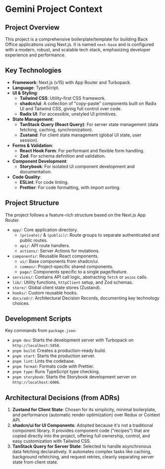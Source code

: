 # Gemini Project Context

## Project Overview

This project is a comprehensive boilerplate/template for building Back Office applications using Next.js. It is named `next-base` and is configured with a modern, robust, and scalable tech stack, emphasizing developer experience and performance.

## Key Technologies

- **Framework**: Next.js (v15) with App Router and Turbopack.
- **Language**: TypeScript.
- **UI & Styling**:
    - **Tailwind CSS**: Utility-first CSS framework.
    - **shadcn/ui**: A collection of "copy-paste" components built on Radix UI and Tailwind CSS, giving full control over code.
    - **Radix UI**: For accessible, unstyled UI primitives.
- **State Management**:
    - **TanStack Query (React Query)**: For server state management (data fetching, caching, synchronization).
    - **Zustand**: For client state management (global UI state, user session).
- **Forms & Validation**:
    - **React Hook Form**: For performant and flexible form handling.
    - **Zod**: For schema definition and validation.
- **Component Development**:
    - **Storybook**: For isolated UI component development and documentation.
- **Code Quality**:
    - **ESLint**: For code linting.
    - **Prettier**: For code formatting, with import sorting.

## Project Structure

The project follows a feature-rich structure based on the Next.js App Router.

- `app/`: Core application directory.
    - `(private)/` & `(public)/`: Route groups to separate authenticated and public routes.
    - `api/`: API route handlers.
    - `actions/`: Server Actions for mutations.
- `components/`: Reusable React components.
    - `ui/`: Base components from shadcn/ui.
    - `common/`: Project-specific shared components.
    - `page/`: Components specific to a single page/feature.
- `services/`: Contains API call logic, abstracting `fetch` or `axios` calls.
- `lib/`: Utility functions, `httpClient` setup, and Zod schemas.
- `store/`: Global client state stores (Zustand).
- `hooks/`: Custom reusable hooks.
- `docs/adr/`: Architectural Decision Records, documenting key technology choices.

## Development Scripts

Key commands from `package.json`:

- `pnpm dev`: Starts the development server with Turbopack on `http://localhost:5050`.
- `pnpm build`: Creates a production-ready build.
- `pnpm start`: Starts the production server.
- `pnpm lint`: Lints the codebase.
- `pnpm format`: Formats code with Prettier.
- `pnpm type`: Runs TypeScript type checking.
- `pnpm storybook`: Starts the Storybook development server on `http://localhost:6006`.

## Architectural Decisions (from ADRs)

1.  **Zustand for Client State**: Chosen for its simplicity, minimal boilerplate, and performance (automatic render optimization) over Redux or Context API.
2.  **shadcn/ui for UI Components**: Adopted because it's not a traditional component library. It provides component code ("recipes") that are copied directly into the project, offering full ownership, control, and easy customization with Tailwind CSS.
3.  **TanStack Query for Server State**: Selected to handle asynchronous data fetching declaratively. It automates complex tasks like caching, background refetching, and request retries, cleanly separating server state from client state.
